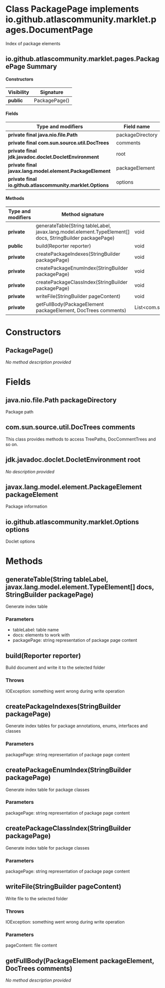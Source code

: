 Class PackagePage implements io.github.atlascommunity.marklet.pages.DocumentPage
================================================================================
Index of package elements

io.github.atlascommunity.marklet.pages.PackagePage Summary
-------
#### Constructors
| Visibility | Signature     |
| ---------- | ------------- |
| **public** | PackagePage() |
#### Fields
| Type and modifiers                                         | Field name       |
| ---------------------------------------------------------- | ---------------- |
| **private final java.nio.file.Path**                       | packageDirectory |
| **private final com.sun.source.util.DocTrees**             | comments         |
| **private final jdk.javadoc.doclet.DocletEnvironment**     | root             |
| **private final javax.lang.model.element.PackageElement**  | packageElement   |
| **private final io.github.atlascommunity.marklet.Options** | options          |
#### Methods
| Type and modifiers | Method signature                                                                                         | Return type                          |
| ------------------ | -------------------------------------------------------------------------------------------------------- | ------------------------------------ |
| **private**        | generateTable(String tableLabel, javax.lang.model.element.TypeElement[] docs, StringBuilder packagePage) | void                                 |
| **public**         | build(Reporter reporter)                                                                                 | void                                 |
| **private**        | createPackageIndexes(StringBuilder packagePage)                                                          | void                                 |
| **private**        | createPackageEnumIndex(StringBuilder packagePage)                                                        | void                                 |
| **private**        | createPackageClassIndex(StringBuilder packagePage)                                                       | void                                 |
| **private**        | writeFile(StringBuilder pageContent)                                                                     | void                                 |
| **private**        | getFullBody(PackageElement packageElement, DocTrees comments)                                            | List<com.sun.source.doctree.DocTree> |

Constructors
============
PackagePage()
-------------
*No method description provided*



Fields
======
java.nio.file.Path packageDirectory
-----------------------------------
Package path


com.sun.source.util.DocTrees comments
-------------------------------------
This class provides methods to access TreePaths, DocCommentTrees and so on.


jdk.javadoc.doclet.DocletEnvironment root
-----------------------------------------
*No description provided*


javax.lang.model.element.PackageElement packageElement
------------------------------------------------------
Package information


io.github.atlascommunity.marklet.Options options
------------------------------------------------
Doclet options



Methods
=======
generateTable(String tableLabel, javax.lang.model.element.TypeElement[] docs, StringBuilder packagePage)
--------------------------------------------------------------------------------------------------------
Generate index table

### Parameters

- tableLabel: table name
- docs: elements to work with
- packagePage: string representation of package page content



build(Reporter reporter)
------------------------
Build document and write it to the selected folder

### Throws

IOException: something went wrong during write operation


createPackageIndexes(StringBuilder packagePage)
-----------------------------------------------
Generate index tables for package annotations, enums, interfaces and classes

### Parameters

packagePage: string representation of package page content


createPackageEnumIndex(StringBuilder packagePage)
-------------------------------------------------
Generate index table for package classes

### Parameters

packagePage: string representation of package page content


createPackageClassIndex(StringBuilder packagePage)
--------------------------------------------------
Generate index table for package classes

### Parameters

packagePage: string representation of package page content


writeFile(StringBuilder pageContent)
------------------------------------
Write file to the selected folder

### Throws

IOException: something went wrong during write operation

### Parameters

pageContent: file content


getFullBody(PackageElement packageElement, DocTrees comments)
-------------------------------------------------------------
*No method description provided*



